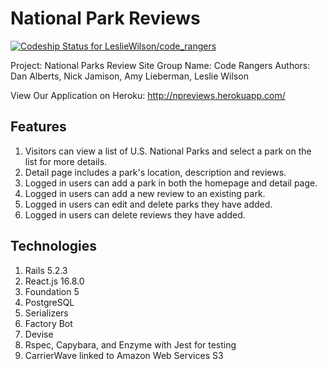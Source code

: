 # National Park Reviews

[![Codeship Status for LeslieWilson/code_rangers](https://app.codeship.com/projects/57fd9ee0-d194-0137-fd9c-0a8aab36665a/status?branch=master)](https://app.codeship.com/projects/369589)


Project: National Parks Review Site
Group Name: Code Rangers
Authors: Dan Alberts, Nick Jamison, Amy Lieberman, Leslie Wilson

View Our Application on Heroku: http://npreviews.herokuapp.com/

## Features
1.    Visitors can view a list of U.S. National Parks and select a park on the list for more details.
2.    Detail page includes a park's location, description and reviews.
2.    Logged in users can add a park in both the homepage and detail page.
3.    Logged in users can add a new review to an existing park.
4.    Logged in users can edit and delete parks they have added.
5.    Logged in users can delete reviews they have added.

## Technologies
1.    Rails 5.2.3
2.    React.js 16.8.0
3.    Foundation 5
4.    PostgreSQL
5.    Serializers
6.    Factory Bot
7.    Devise
8.    Rspec, Capybara, and Enzyme with Jest for testing
9.    CarrierWave linked to Amazon Web Services S3
